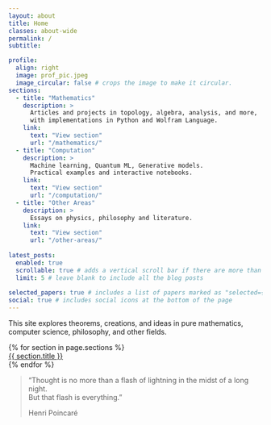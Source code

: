 ```yaml
---
layout: about
title: Home
classes: about-wide
permalink: /
subtitle: 

profile:
  align: right
  image: prof_pic.jpeg
  image_circular: false # crops the image to make it circular.
sections:
  - title: "Mathematics"
    description: >
      Articles and projects in topology, algebra, analysis, and more,
      with implementations in Python and Wolfram Language.
    link:
      text: "View section"
      url: "/mathematics/"
  - title: "Computation"
    description: >
      Machine learning, Quantum ML, Generative models.
      Practical examples and interactive notebooks.
    link:
      text: "View section"
      url: "/computation/"
  - title: "Other Areas"
    description: >
      Essays on physics, philosophy and literature.
    link:
      text: "View section"
      url: "/other-areas/"
    
latest_posts:
  enabled: true
  scrollable: true # adds a vertical scroll bar if there are more than 3 new posts items
  limit: 5 # leave blank to include all the blog posts
  
selected_papers: true # includes a list of papers marked as "selected={true}"
social: true # includes social icons at the bottom of the page
---
```


This site explores theorems, creations, and ideas in pure mathematics, computer science, philosophy, and other fields.


<div class="row text-center my-5">
  {% for section in page.sections %}
    <div class="col-md-4 mb-3">
      <a class="btn btn-lg btn-outline-light w-100" href="{{ section.link.url }}">
        {{ section.title }}
      </a>
    </div>
  {% endfor %}
</div>

<section class="landing-section text-center text-white py-5"
         style="background-image: url('/assets/images/secondary-bg.jpg');">
  <div class="container">
    <blockquote class="blockquote">
      <p class="mb-0">
        “Thought is no more than a flash of lightning in the midst of a long night.<br>
        But that flash is everything.”
      </p>
      <footer class="blockquote-footer text-light mt-3">
        Henri Poincaré
      </footer>
    </blockquote>
  </div>
</section>


